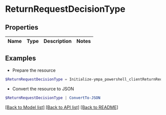 # ReturnRequestDecisionType
## Properties

Name | Type | Description | Notes
------------ | ------------- | ------------- | -------------

## Examples

- Prepare the resource
```powershell
$ReturnRequestDecisionType = Initialize-ympa_powershell_clientReturnRequestDecisionType 
```

- Convert the resource to JSON
```powershell
$ReturnRequestDecisionType | ConvertTo-JSON
```

[[Back to Model list]](../README.md#documentation-for-models) [[Back to API list]](../README.md#documentation-for-api-endpoints) [[Back to README]](../README.md)

